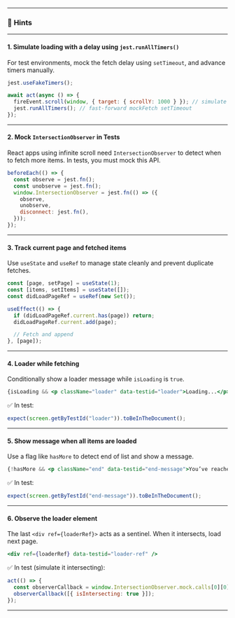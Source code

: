 
---

### 🧠 **Hints**

---

#### 1. **Simulate loading with a delay using `jest.runAllTimers()`**

For test environments, mock the fetch delay using `setTimeout`, and advance timers manually.

```js
jest.useFakeTimers();

await act(async () => {
  fireEvent.scroll(window, { target: { scrollY: 1000 } }); // simulate scroll
  jest.runAllTimers(); // fast-forward mockFetch setTimeout
});
```

---

#### 2. **Mock `IntersectionObserver` in Tests**

React apps using infinite scroll need `IntersectionObserver` to detect when to fetch more items. In tests, you must mock this API.

```js
beforeEach(() => {
  const observe = jest.fn();
  const unobserve = jest.fn();
  window.IntersectionObserver = jest.fn(() => ({
    observe,
    unobserve,
    disconnect: jest.fn(),
  }));
});
```

---

#### 3. **Track current page and fetched items**

Use `useState` and `useRef` to manage state cleanly and prevent duplicate fetches.

```js
const [page, setPage] = useState(1);
const [items, setItems] = useState([]);
const didLoadPageRef = useRef(new Set());

useEffect(() => {
  if (didLoadPageRef.current.has(page)) return;
  didLoadPageRef.current.add(page);

  // Fetch and append
}, [page]);
```

---

#### 4. **Loader while fetching**

Conditionally show a loader message while `isLoading` is `true`.

```jsx
{isLoading && <p className="loader" data-testid="loader">Loading...</p>}
```

✅ In test:

```js
expect(screen.getByTestId("loader")).toBeInTheDocument();
```

---

#### 5. **Show message when all items are loaded**

Use a flag like `hasMore` to detect end of list and show a message.

```jsx
{!hasMore && <p className="end" data-testid="end-message">You’ve reached the end</p>}
```

✅ In test:

```js
expect(screen.getByTestId("end-message")).toBeInTheDocument();
```

---

#### 6. **Observe the loader element**

The last `<div ref={loaderRef}>` acts as a sentinel. When it intersects, load next page.

```jsx
<div ref={loaderRef} data-testid="loader-ref" />
```

✅ In test (simulate it intersecting):

```js
act(() => {
  const observerCallback = window.IntersectionObserver.mock.calls[0][0];
  observerCallback([{ isIntersecting: true }]);
});
```

---

